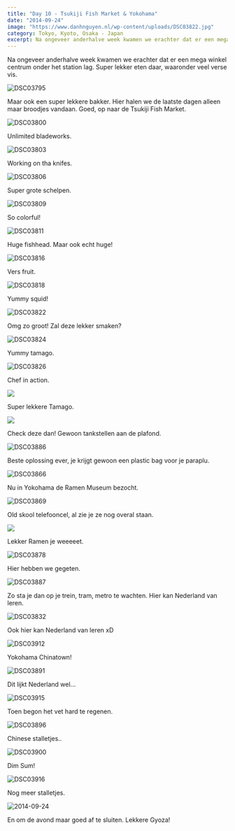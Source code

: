 ```yaml
---
title: "Day 10 - Tsukiji Fish Market & Yokohama"
date: "2014-09-24"
image: "https://www.danhnguyen.nl/wp-content/uploads/DSC03822.jpg"
category: Tokyo, Kyoto, Osaka - Japan
excerpt: Na ongeveer anderhalve week kwamen we erachter dat er een mega winkel centrum onder het station lag. Super lekker...
---
```


Na ongeveer anderhalve week kwamen we erachter dat er een mega winkel centrum onder het station lag. Super lekker eten daar, waaronder veel verse vis.

![DSC03795](https://www.danhnguyen.nl/wp-content/uploads//DSC03795-1024x575.jpg)

Maar ook een super lekkere bakker. Hier halen we de laatste dagen alleen maar broodjes vandaan. Goed, op naar de Tsukiji Fish Market.

![DSC03800](https://www.danhnguyen.nl/wp-content/uploads//DSC03800-1024x575.jpg)

Unlimited bladeworks.

![DSC03803](https://www.danhnguyen.nl/wp-content/uploads//DSC03803-1024x575.jpg)

Working on tha knifes.

![DSC03806](https://www.danhnguyen.nl/wp-content/uploads//DSC03806-1024x575.jpg)

Super grote schelpen.

![DSC03809](https://www.danhnguyen.nl/wp-content/uploads//DSC03809-1024x575.jpg)

So colorful!

![DSC03811](https://www.danhnguyen.nl/wp-content/uploads//DSC03811-1024x575.jpg)

Huge fishhead. Maar ook echt huge!

![DSC03816](https://www.danhnguyen.nl/wp-content/uploads//DSC03816-1024x575.jpg)

Vers fruit.

![DSC03818](https://www.danhnguyen.nl/wp-content/uploads//DSC03818-1024x575.jpg)

Yummy squid!

![DSC03822](https://www.danhnguyen.nl/wp-content/uploads//DSC03822-1024x575.jpg)

Omg zo groot! Zal deze lekker smaken?

![DSC03824](https://www.danhnguyen.nl/wp-content/uploads//DSC03824-1024x575.jpg)

Yummy tamago.

![DSC03826](https://www.danhnguyen.nl/wp-content/uploads//DSC03826-1024x575.jpg)

Chef in action.

![](https://www.danhnguyen.nl/wp-content/uploads//DSC038281-1024x575.jpg)

Super lekkere Tamago.

![](https://www.danhnguyen.nl/wp-content/uploads//DSC038311-575x1024.jpg)

Check deze dan! Gewoon tankstellen aan de plafond.

![DSC03886](https://www.danhnguyen.nl/wp-content/uploads//DSC03886-575x1024.jpg)

Beste oplossing ever, je krijgt gewoon een plastic bag voor je paraplu.

![DSC03866](https://www.danhnguyen.nl/wp-content/uploads//DSC03866-575x1024.jpg)

Nu in Yokohama de Ramen Museum bezocht.

![DSC03869](https://www.danhnguyen.nl/wp-content/uploads//DSC03869-575x1024.jpg)

Old skool telefooncel, al zie je ze nog overal staan.

![](https://www.danhnguyen.nl/wp-content/uploads//DSC038761-1024x575.jpg)

Lekker Ramen je weeeeet.

![DSC03878](https://www.danhnguyen.nl/wp-content/uploads//DSC03878-1024x575.jpg)

Hier hebben we gegeten.

![DSC03887](https://www.danhnguyen.nl/wp-content/uploads//DSC03887-1024x575.jpg)

Zo sta je dan op je trein, tram, metro te wachten. Hier kan Nederland van leren.

![DSC03832](https://www.danhnguyen.nl/wp-content/uploads//DSC03832-1024x575.jpg)

Ook hier kan Nederland van leren xD

![DSC03912](https://www.danhnguyen.nl/wp-content/uploads//DSC03912-1024x575.jpg)

Yokohama Chinatown!

![DSC03891](https://www.danhnguyen.nl/wp-content/uploads//DSC03891-1024x575.jpg)

Dit lijkt Nederland wel...

![DSC03915](https://www.danhnguyen.nl/wp-content/uploads//DSC03915-1024x575.jpg)

Toen begon het vet hard te regenen.

![DSC03896](https://www.danhnguyen.nl/wp-content/uploads//DSC03896-1024x575.jpg)

Chinese stalletjes..

![DSC03900](https://www.danhnguyen.nl/wp-content/uploads//DSC03900-1024x575.jpg)

Dim Sum!

![DSC03916](https://www.danhnguyen.nl/wp-content/uploads//DSC03916-1024x575.jpg)

Nog meer stalletjes.

![2014-09-24](https://www.danhnguyen.nl/wp-content/uploads//2014-09-24-1024x576.jpg)

En om de avond maar goed af te sluiten. Lekkere Gyoza!
